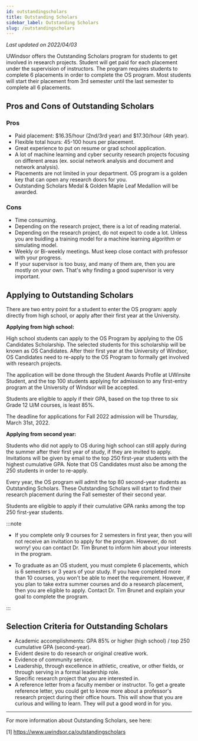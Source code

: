 ```yaml
---
id: outstandingscholars
title: Outstanding Scholars
sidebar_label: Outstanding Scholars
slug: /outstandingscholars
---
```


_Last updated on 2022/04/03_

UWindsor offers the Outstanding Scholars program for students to get involved in research projects. Student will get paid for each placement under the supervision of instructors. The program requires students to complete 6 placements in order to complete the OS program. Most students will start their placement from 3rd semester until the last semester to complete all 6 placements.

## Pros and Cons of Outstanding Scholars

### Pros

-   Paid placement: $16.35/hour (2nd/3rd year) and $17.30/hour (4th year).
-   Flexible total hours: 45-100 hours per placement.
-   Great experience to put on resume or grad school application.
-   A lot of machine learning and cyber security research projects focusing on different areas (ex. social network analysis and document and network analysis).
-   Placements are not limited in your department. OS program is a golden key that can open any research doors for you.
-   Outstanding Scholars Medal & Golden Maple Leaf Medallion will be awarded.

### Cons

-   Time consuming.
-   Depending on the research project, there is a lot of reading material.
-   Depending on the research project, do not expect to code a lot. Unless you are buidling a training model for a machine learning algorithm or simulating model.
-   Weekly or Bi-weekly meetings. Must keep close contact with professor with your progress.
-   If your supervisor is too busy, and many of them are, then you are mostly on your own. That's why finding a good supervisor is very important.

## Applying to Outstanding Scholars

There are two entry point for a student to enter the OS program: apply directly from high school, or apply after their first year at the University.

**Applying from high school:**

High school students can apply to the OS Program by applying to the OS Candidates Scholarship. The selected students for this scholarship will be known as OS Candidates. After their first year at the University of Windsor, OS Candidates need to re-apply to the OS Program to formally get involved with research projects.

The application will be done through the Student Awards Profile at UWinsite Student, and the top 100 students applying for admission to any first-entry program at the University of Windsor will be accepted.

Students are eligible to apply if their GPA, based on the top three to six Grade 12 U/M courses, is least 85%.

The deadline for applications for Fall 2022 admission will be Thursday, March 31st, 2022.

**Applying from second year:**

Students who did not apply to OS during high school can still apply during the summer after their first year of study, if they are invited to apply. Invitations will be given by email to the top 250 first-year students with the highest cumulative GPA. Note that OS Candidates must also be among the 250 students in order to re-apply.

Every year, the OS program will admit the top 80 second-year students as Outstanding Scholars. These Outstanding Scholars will start to find their research placement during the Fall semester of their second year.

Students are eligible to apply if their cumulative GPA ranks among the top 250 first-year students.

:::note

-   If you complete only 9 courses for 2 semesters in first year, then you will not receive an invitation to apply for the program. However, do not worry! you can contact Dr. Tim Brunet to inform him about your interests in the program.

-   To graduate as an OS student, you must complete 6 placements, which is 6 semesters or 3 years of your study. If you have completed more than 10 courses, you won't be able to meet the requirement. However, if you plan to take extra summer courses and do a research placement, then you are eligible to apply. Contact Dr. Tim Brunet and explain your goal to complete the program.

:::

## Selection Criteria for Outstanding Scholars

-   Academic accomplishments: GPA 85% or higher (high school) / top 250 cumulative GPA (second-year).
-   Evident desire to do research or original creative work.
-   Evidence of community service.
-   Leadership, through excellence in athletic, creative, or other fields, or through serving in a formal leadership role.
-   Specific research project that you are interested in.
-   A reference letter from a faculty member or instructor. To get a greate reference letter, you could get to know more about a professor's research project during their office hours. This will show that you are curious and willing to learn. They will put a good word in for you.

---

For more information about Outstanding Scholars, see here:

[1] https://www.uwindsor.ca/outstandingscholars
